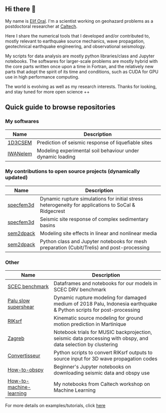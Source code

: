 ## Hi there 👋

My name is [Elif Oral](https://elifo.github.io). I'm a scientist working on geohazard problems as a postdoctoral researcher at [Caltech](https://www.caltech.edu).

Here I share the numerical tools that I developed and/or contributed to, mostly relevant to earthquake source mechanics, wave propagation, geotechnical earthquake engineering, and observational seismology. 

My scripts for data analysis are mostly python libraries/class and Jupyter notebooks. The softwares for larger-scale problems are mostly hybrid with the core parts written once upon a time in Fortran, and the relatively new parts that adopt the spirit of its time and conditions, such as CUDA for GPU use in high performance computing.

The world is evolving as well as my research interests. Thanks for looking, and stay tuned for more open science ++

## Quick guide to browse repositories

### My softwares
| Name | Description |
| ---- | ----------- |
| [1D3CSEM](https://github.com/elifo/1D3CSEM) | Prediction of seismic response of liquefiable sites | 
| [IWANelem](https://github.com/elifo/IWANelem) | Modeling experimental soil behaviour under dynamic loading |


### My contributions to open source projects (dynamically updated)
| Name | Description | 
| ---- |  ----------- |
[specfem3d](https://github.com/elifo/specfem3d/tree/ridgecrest) | Dynamic rupture simulations for initial stress heterogeneity for applications to SoCal & Ridgecrest|
[specfem3d](https://github.com/elifo/specfem3d/tree/losalamos) | Seismic site response of complex sedimentary basins|
[sem2dpack](https://github.com/elifo/sem2dpack/tree/iwan) | Modeling site effects in linear and nonlinear media|
[sem2dpack](https://github.com/elifo/sem2dpack/tree/master/JUPYTER) | Python class and Jupyter notebooks for mesh preparation (Cubit/Trelis) and post-processing|

### Other
| Name | Description | 
| ---- |  ----------- |
[SCEC benchmark](https://github.com/elifo/scec_benchmark_dynamic_rupture) | Dataframes and notebooks for our models in SCEC DRV benchmark|
[Palu slow supershear](https://github.com/elifo/damaged_fault) | Dynamic rupture modeling for damaged medium of 2018 Palu, Indonesia earthquake & Python scripts for post-processing |
[RIKsrf](https://github.com/elifo/RIKsrf/tree/martinique) | Kinematic source modeling for ground motion prediction in Martinique |
[Zagreb](https://github.com/elifo/zagreb_2020) | Notebook trials for MUSIC backprojection, seismic data processing with obspy, and data selection by clustering |
[Convertisseur](https://github.com/elifo/Convertisseur) | Python scripts to convert RIKsrf outputs to source input for 3D wave propagation codes|
[How-to-obspy](https://github.com/elifo/obspy_tutorials) | Beginner's Jupyter notebooks on downloading seismic data and obspy use |
[How-to-machine-learning](https://github.com/elifo/Workshop_Machine_Learning) | My notebooks from Caltech workshop on Machine Learning |

For more details on examples/tutorials, click [here](https://github.com/elifo/elifo.github.io/blob/main/tutorials/all_topics.md)
